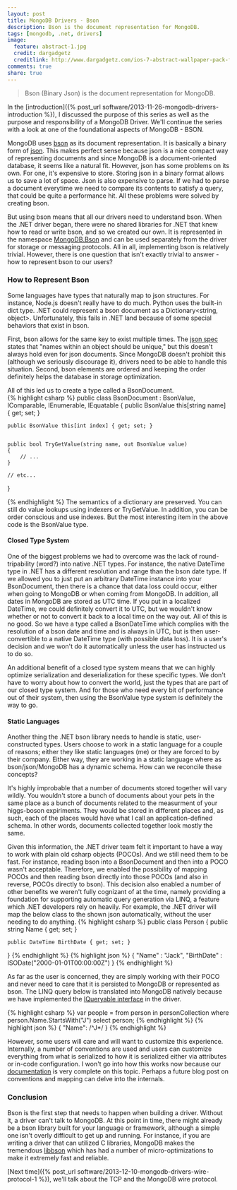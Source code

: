 ```yaml
---
layout: post
title: MongoDB Drivers - Bson
description: Bson is the document representation for MongoDB.
tags: [mongodb, .net, drivers]
image:
  feature: abstract-1.jpg
  credit: dargadgetz
  creditlink: http://www.dargadgetz.com/ios-7-abstract-wallpaper-pack-for-iphone-5-and-ipod-touch-retina/
comments: true
share: true
---
```


> Bson (Binary Json) is the document representation for MongoDB.

In the [introduction]({% post_url software/2013-11-26-mongodb-drivers-introduction %}), I discussed the purpose of this series as well as the purpose and responsibility of a MongoDB Driver.  We'll continue the series with a look at one of the foundational aspects of MongoDB - BSON.

MongoDB uses [bson](http://bsonspec.org) as its document representation.  It is basically a binary form of [json](http://json.org/).  This makes perfect sense because json is a nice compact way of representing documents and since MongoDB is a document-oriented database, it seems like a natural fit.  However, json has some problems on its own.  For one, it's expensive to store.  Storing json in a binary format allows us to save a lot of space.  Json is also expensive to parse.  If we had to parse a document everytime we need to compare its contents to satisfy a query, that could be quite a performance hit.  All these problems were solved by creating bson.  

But using bson means that all our drivers need to understand bson.  When the .NET driver began, there were no shared libraries for .NET that knew how to read or write bson, and so we created our own.  It is represented in the namespace [MongoDB.Bson](http://api.mongodb.org/csharp/current/?topic=html/04010a3d-243e-b4e5-8b36-742a145d2fee.htm) and can be used separately from the driver for storage or messaging protocols.  All in all, implementing bson is relatively trivial.  However, there is one question that isn't exactly trivial to answer - how to represent bson to our users?

### How to Represent Bson

Some languages have types that naturally map to json structures.  For instance, Node.js doesn't really have to do much.  Python uses the built-in dict type.  .NET could represent a bson document as a Dictionary<string, object>.  Unfortunately, this fails in .NET land because of some special behaviors that exist in bson.

First, bson allows for the same key to exist multiple times.  The [json spec](http://www.ietf.org/rfc/rfc4627.txt) states that "names within an object should be unique," but this doesn't always hold even for json documents.  Since MongoDB doesn't prohibit this (although we seriously discourage it), drivers need to be able to handle this situation.  Second, bson elements are ordered and keeping the order definitely helps the database in storage optimization.  

All of this led us to create a type called a BsonDocument.  
{% highlight csharp %}
public class BsonDocument : BsonValue, 
	IComparable<BsonDocument>, 
	IEnumerable<BsonElement>, 
	IEquatable<BsonDocument>
{
	public BsonValue this[string name] { get; set; }

	public BsonValue this[int index] { get; set; }


	public bool TryGetValue(string name, out BsonValue value)
	{ 
		// ...
	}

	// etc...
}

{% endhighlight %}
The semantics of a dictionary are preserved.  You can still do value lookups using indexers or TryGetValue.  In addition, you can be order conscious and use indexes.  But the most interesting item in the above code is the BsonValue type.

#### Closed Type System

One of the biggest problems we had to overcome was the lack of round-tripability (word?) into native .NET types.  For instance, the native DateTime type in .NET has a different resolution and range than the bson date type. If we allowed you to just put an arbitrary DateTime instance into your BsonDocument, then there is a chance that data loss could occur, either when going to MongoDB or when coming from MongoDB.  In addition, all dates in MongoDB are stored as UTC time. If you put in a localized DateTime, we could definitely convert it to UTC, but we wouldn't know whether or not to convert it back to a local time on the way out.  All of this is no good.  So we have a type called a BsonDateTime which complies with the resolution of a bson date and time and is always in UTC, but is then user-convertible to a native DateTime type (with possible data loss).  It is a user's decision and we won't do it automatically unless the user has instructed us to do so.

An additional benefit of a closed type system means that we can highly optimize serialization and deserialization for these specific types.  We don't have to worry about how to convert the world, just the types that are part of our closed type system.  And for those who need every bit of performance out of their system, then using the BsonValue type system is definitely the way to go.

#### Static Languages

Another thing the .NET bson library needs to handle is static, user-constructed types.  Users choose to work in a static language for a couple of reasons; either they like static languages (me) or they are forced to by their company.  Either way, they are working in a static language where as bson/json/MongoDB has a dynamic schema.  How can we reconcile these concepts?

It's highly improbable that a number of documents stored together will vary wildly.  You wouldn't store a bunch of documents about your pets in the same place as a bunch of documents related to the measurment of your higgs-boson expiriments.  They would be stored in different places and, as such, each of the places would have what I call an application-defined schema.  In other words, documents collected together look mostly the same.  

Given this information, the .NET driver team felt it important to have a way to work with plain old csharp objects (POCOs).  And we still need them to be fast.  For instance, reading bson into a BsonDocument and then into a POCO wasn't acceptable.  Therefore, we enabled the possibility of mapping POCOs and then reading bson directly into those POCOs (and also in reverse, POCOs directly to bson).  This decision also enabled a number of other benefits we weren't fully cognizant of at the time, namely providing a foundation for supporting automatic query generation via LINQ, a feature which .NET developers rely on heavily.  For example, the .NET driver will map the below class to the shown json automatically, without the user needing to do anything.
{% highlight csharp %}
public class Person
{
	public string Name { get; set; }

	public DateTime BirthDate { get; set; }
}
{% endhighlight %}
{% highlight json %}
{
        "Name" : "Jack",
        "BirthDate" : ISODate("2000-01-01T00:00:00Z")
}
{% endhighlight %}

As far as the user is concerned, they are simply working with their POCO and never need to care that it is persisted to MongoDB or represented as bson.  The LINQ query below is translated into MongoDB natively because we have implemented the [IQueryable interface](http://msdn.microsoft.com/en-us/library/system.linq.iqueryable(v=vs.110).aspx) in the driver.

{% highlight csharp %}
var people = from person in personCollection
             where person.Name.StartsWith("J")
             select person;
{% endhighlight %}
{% highlight json %}
{ "Name": /^J*/ }
{% endhighlight %}

However, some users will care and will want to customize this experience.  Internally, a number of conventions are used and users can customize everything from what is serialized to how it is serialized either via attributes or in-code configuration.  I won't go into how this works now because our [documentation](http://docs.mongodb.org/ecosystem/tutorial/serialize-documents-with-the-csharp-driver/) is very complete on this topic.  Perhaps a future blog post on conventions and mapping can delve into the internals.

### Conclusion

Bson is the first step that needs to happen when building a driver.  Without it, a driver can't talk to MongoDB.  At this point in time, there might already be a bson library built for your language or framework, although a simple one isn't overly difficult to get up and running.  For instance, if you are writing a driver that can utilized C libraries, MongoDB makes the tremendous [libbson](https://github.com/mongodb/libbson) which has had a number of micro-optimizations to make it extremely fast and reliable.

[Next time]({% post_url software/2013-12-10-mongodb-drivers-wire-protocol-1 %}), we'll talk about the TCP and the MongoDB wire protocol.